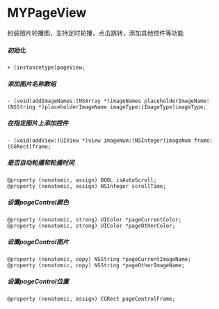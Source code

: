 # MYPageView
封装图片轮播图，支持定时轮播，点击跳转，添加其他控件等功能

##### 初始化
``` objc
+ (instancetype)pageView;
```

##### 添加图片名称数组
``` objc
- (void)addImageNames:(NSArray *)imageNames placeholderImageName:(NSString *)placeholderImageName imageType:(ImageType)imageType;
```

##### 在指定图片上添加控件
``` ojbc
- (void)addView:(UIView *)view imageNum:(NSInteger)imageNum frame:(CGRect)frame;
```

##### 是否自动轮播和轮播时间
```
@property (nonatomic, assign) BOOL isAutoScroll;
@property (nonatomic, assign) NSInteger scrollTime;
```

##### 设置pageControl颜色
```
@property (nonatomic, strong) UIColor *pageCurrentColor;
@property (nonatomic, strong) UIColor *pageOtherColor;
```

##### 设置pageControl图片
```
@property (nonatomic, copy) NSString *pageCurrentImageName;
@property (nonatomic, copy) NSString *pageOtherImageName;
```

##### 设置pageControl位置
```
@property (nonatomic, assign) CGRect pageControlFrame;
```
